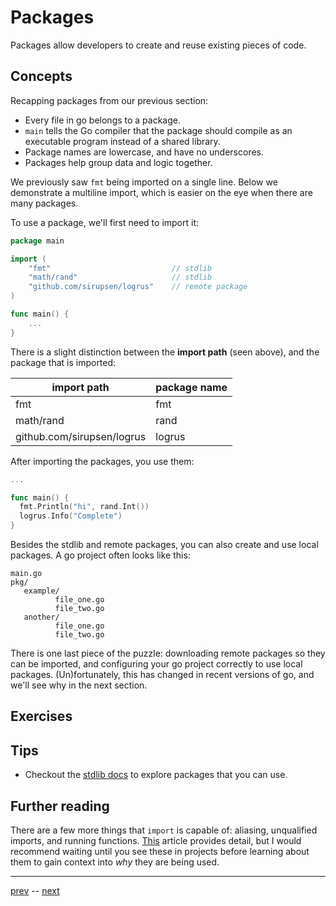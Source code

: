 # Packages

Packages allow developers to create and reuse existing pieces of code.

## Concepts

Recapping packages from our previous section:
  - Every file in go belongs to a package.
  - `main` tells the Go compiler that the package should compile as an executable program instead of a shared library.
  - Package names are lowercase, and have no underscores.
  - Packages help group data and logic together.

We previously saw `fmt` being imported on a single line. Below we demonstrate a multiline import, which is easier on the
eye when there are many packages.


To use a package, we'll first need to import it:

```go
package main

import (
	"fmt"                           // stdlib
	"math/rand"                     // stdlib
	"github.com/sirupsen/logrus"    // remote package
)

func main() {
	...
}
```
There is a slight distinction between the **import path** (seen above), and the package that is imported:

| import path | package name |
| -- | -- |
| fmt | fmt |
| math/rand | rand |
| github.com/sirupsen/logrus | logrus |

After importing the packages, you use them:
```go
...

func main() {
  fmt.Println("hi", rand.Int())
  logrus.Info("Complete")
}
```

Besides the stdlib and remote packages, you can also create and use local packages.
A go project often looks like this:
```
main.go
pkg/
   example/
          file_one.go
          file_two.go
   another/
          file_one.go
          file_two.go

```

There is one last piece of the puzzle: downloading remote packages
so they can be imported, and configuring your go project correctly to use local packages.
(Un)fortunately, this has changed in recent versions of go, and we'll see why in the next section.


## Exercises

## Tips

- Checkout the [stdlib docs](https://golang.org/pkg/#stdlib) to explore packages that you can use.

## Further reading

There are a few more things that `import` is capable of: aliasing, unqualified imports, and running functions.
[This](https://medium.com/golangspec/import-declarations-in-go-8de0fd3ae8ff) article provides detail, but I would recommend
waiting until you see these in projects before learning about them to gain context into _why_ they are being used.

---

[prev](1.2.md) -- [next](1.3.1.md)